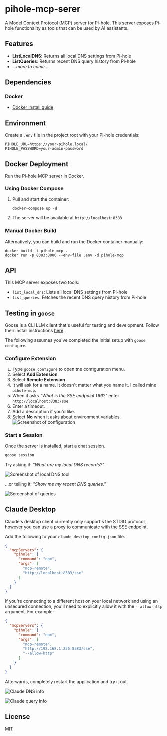 # pihole-mcp-serer

A Model Context Protocol (MCP) server for Pi-hole. This server exposes Pi-hole functionality as tools that can be used by AI assistants.

## Features

- **ListLocalDNS**: Returns all local DNS settings from Pi-hole
- **ListQueries**: Returns recent DNS query history from Pi-hole
- _...more to come..._

## Dependencies

### Docker

- [Docker install guide](https://docs.docker.com/engine/install/)

## Environment

Create a `.env` file in the project root with your Pi-hole credentials:
```
PIHOLE_URL=https://your-pihole.local/
PIHOLE_PASSWORD=your-admin-password
```

## Docker Deployment

Run the Pi-hole MCP server in Docker.

### Using Docker Compose

1. Pull and start the container:
   ```
   docker-compose up -d
   ```

2. The server will be available at `http://localhost:8383`

### Manual Docker Build

Alternatively, you can build and run the Docker container manually:

```
docker build -t pihole-mcp .
docker run -p 8383:8000 --env-file .env -d pihole-mcp
```

## API

This MCP server exposes two tools:

- `list_local_dns`: Lists all local DNS settings from Pi-hole
- `list_queries`: Fetches the recent DNS query history from Pi-hole

## Testing in `goose`

Goose is a CLI LLM client that's useful for testing and development. Follow their install instructions [here](https://block.github.io/goose/docs/quickstart/).

The following assumes you've completed the initial setup with `goose configure`.

### Configure Extension

1. Type `goose configure` to open the configuration menu.
2. Select **Add Extension**
3. Select **Remote Extension**
4. It will ask for a name. It doesn't matter what you name it. I called mine `pihole-mcp`.
5. When it asks _"What is the SSE endpoint URI?"_ enter `http://localhost:8383/sse`.
6. Enter a timeout.
7. Add a description if you'd like.
8. Select **No** when it asks about environment variables.
   ![Screenshot of configuration](./img/configure-goose-2.jpg)

### Start a Session

Once the server is installed, start a chat session.

```sh
goose session
```

Try asking it: _"What are my local DNS records?"_

![Screenshot of local DNS tool](./img/local-dns-2.jpg)

...or telling it: _"Show me my recent DNS queries."_

![Screenshot of queries](./img/recent-queries.jpg)

## Claude Desktop

Claude's desktop client currently only support's the STDIO protocol, however you can use a proxy to communicate with the SSE endpoint.

Add the following to your `claude_desktop_config.json` file.

```json
{
  "mcpServers": {
    "pihole": {
      "command": "npx",
      "args": [
        "mcp-remote",
        "http://localhost:8383/sse"
      ]
    }
  }
}
```

If you're connecting to a different host on your local network and using an unsecured connection, you'll need to explicitly allow it with the `--allow-http` argument. For example:

```json
{
  "mcpServers": {
    "pihole": {
      "command": "npx",
      "args": [
        "mcp-remote",
        "http://192.168.1.255:8383/sse",
        "--allow-http"
      ]
    }
  }
}
```

Afterwards, completely restart the application and try it out.

![Claude DNS info](./img/claude-dns.png)

![Claude query info](./img/claude-query.png)

## License

[MIT](./LICENSE)
